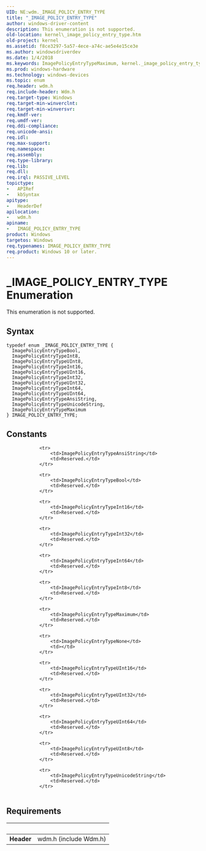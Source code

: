 ```yaml
---
UID: NE:wdm._IMAGE_POLICY_ENTRY_TYPE
title: "_IMAGE_POLICY_ENTRY_TYPE"
author: windows-driver-content
description: This enumeration is not supported.
old-location: kernel\_image_policy_entry_type.htm
old-project: kernel
ms.assetid: f8ce3297-5a57-4ece-a74c-ae5e4e15ce3e
ms.author: windowsdriverdev
ms.date: 1/4/2018
ms.keywords: ImagePolicyEntryTypeMaximum, kernel._image_policy_entry_type, wdm/IMAGE_POLICY_ENTRY_TYPE, wdm/ImagePolicyEntryTypeInt16, ImagePolicyEntryTypeInt64, wdm/ImagePolicyEntryTypeUInt64, _IMAGE_POLICY_ENTRY_TYPE, wdm/ImagePolicyEntryTypeMaximum, ImagePolicyEntryTypeUInt64, wdm/ImagePolicyEntryTypeBool, ImagePolicyEntryTypeUInt16, wdm/ImagePolicyEntryTypeUnicodeString, ImagePolicyEntryTypeBool, wdm/ImagePolicyEntryTypeInt8, ImagePolicyEntryTypeInt16, IMAGE_POLICY_ENTRY_TYPE, ImagePolicyEntryTypeUInt8, IMAGE_POLICY_ENTRY_TYPE enumeration [Kernel-Mode Driver Architecture], ImagePolicyEntryTypeUInt32, ImagePolicyEntryTypeAnsiString, ImagePolicyEntryTypeUnicodeString, wdm/ImagePolicyEntryTypeUInt16, wdm/ImagePolicyEntryTypeInt64, ImagePolicyEntryTypeInt8, wdm/ImagePolicyEntryTypeAnsiString, wdm/ImagePolicyEntryTypeUInt32, wdm/ImagePolicyEntryTypeUInt8, ImagePolicyEntryTypeInt32, wdm/ImagePolicyEntryTypeInt32
ms.prod: windows-hardware
ms.technology: windows-devices
ms.topic: enum
req.header: wdm.h
req.include-header: Wdm.h
req.target-type: Windows
req.target-min-winverclnt: 
req.target-min-winversvr: 
req.kmdf-ver: 
req.umdf-ver: 
req.ddi-compliance: 
req.unicode-ansi: 
req.idl: 
req.max-support: 
req.namespace: 
req.assembly: 
req.type-library: 
req.lib: 
req.dll: 
req.irql: PASSIVE_LEVEL
topictype:
-	APIRef
-	kbSyntax
apitype:
-	HeaderDef
apilocation:
-	wdm.h
apiname:
-	IMAGE_POLICY_ENTRY_TYPE
product: Windows
targetos: Windows
req.typenames: IMAGE_POLICY_ENTRY_TYPE
req.product: Windows 10 or later.
---
```


# _IMAGE_POLICY_ENTRY_TYPE Enumeration
This enumeration is not supported.

## Syntax
````
typedef enum _IMAGE_POLICY_ENTRY_TYPE { 
  ImagePolicyEntryTypeBool,
  ImagePolicyEntryTypeInt8,
  ImagePolicyEntryTypeUInt8,
  ImagePolicyEntryTypeInt16,
  ImagePolicyEntryTypeUInt16,
  ImagePolicyEntryTypeInt32,
  ImagePolicyEntryTypeUInt32,
  ImagePolicyEntryTypeInt64,
  ImagePolicyEntryTypeUInt64,
  ImagePolicyEntryTypeAnsiString,
  ImagePolicyEntryTypeUnicodeString,
  ImagePolicyEntryTypeMaximum
} IMAGE_POLICY_ENTRY_TYPE;
````

## Constants

<table>
            
                <tr>
                    <td>ImagePolicyEntryTypeAnsiString</td>
                    <td>Reserved.</td>
                </tr>
            
                <tr>
                    <td>ImagePolicyEntryTypeBool</td>
                    <td>Reserved.</td>
                </tr>
            
                <tr>
                    <td>ImagePolicyEntryTypeInt16</td>
                    <td>Reserved.</td>
                </tr>
            
                <tr>
                    <td>ImagePolicyEntryTypeInt32</td>
                    <td>Reserved.</td>
                </tr>
            
                <tr>
                    <td>ImagePolicyEntryTypeInt64</td>
                    <td>Reserved.</td>
                </tr>
            
                <tr>
                    <td>ImagePolicyEntryTypeInt8</td>
                    <td>Reserved.</td>
                </tr>
            
                <tr>
                    <td>ImagePolicyEntryTypeMaximum</td>
                    <td>Reserved.</td>
                </tr>
            
                <tr>
                    <td>ImagePolicyEntryTypeNone</td>
                    <td></td>
                </tr>
            
                <tr>
                    <td>ImagePolicyEntryTypeUInt16</td>
                    <td>Reserved.</td>
                </tr>
            
                <tr>
                    <td>ImagePolicyEntryTypeUInt32</td>
                    <td>Reserved.</td>
                </tr>
            
                <tr>
                    <td>ImagePolicyEntryTypeUInt64</td>
                    <td>Reserved.</td>
                </tr>
            
                <tr>
                    <td>ImagePolicyEntryTypeUInt8</td>
                    <td>Reserved.</td>
                </tr>
            
                <tr>
                    <td>ImagePolicyEntryTypeUnicodeString</td>
                    <td>Reserved.</td>
                </tr>
</table>


## Requirements
| &nbsp; | &nbsp; |
| ---- |:---- |
| **Header** | wdm.h (include Wdm.h) |